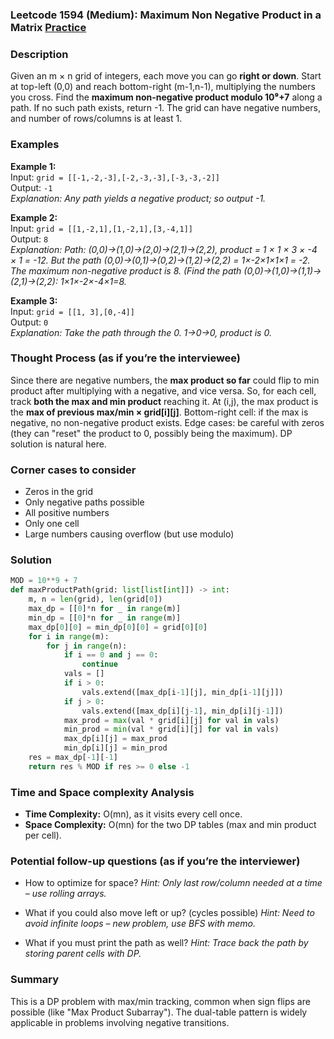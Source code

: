 ### Leetcode 1594 (Medium): Maximum Non Negative Product in a Matrix [Practice](https://leetcode.com/problems/maximum-non-negative-product-in-a-matrix)

### Description  
Given an m × n grid of integers, each move you can go **right or down**. Start at top-left (0,0) and reach bottom-right (m-1,n-1), multiplying the numbers you cross. Find the **maximum non-negative product modulo 10⁹+7** along a path. If no such path exists, return -1. The grid can have negative numbers, and number of rows/columns is at least 1.

### Examples  
**Example 1:**  
Input: `grid = [[-1,-2,-3],[-2,-3,-3],[-3,-3,-2]]`  
Output: `-1`  
*Explanation: Any path yields a negative product; so output -1.*

**Example 2:**  
Input: `grid = [[1,-2,1],[1,-2,1],[3,-4,1]]`  
Output: `8`  
*Explanation: Path: (0,0)->(1,0)->(2,0)->(2,1)->(2,2), product = 1 × 1 × 3 × -4 × 1 = -12. But the path (0,0)->(0,1)->(0,2)->(1,2)->(2,2) = 1×-2×1×1×1 = -2. The maximum non-negative product is 8. (Find the path (0,0)->(1,0)->(1,1)->(2,1)->(2,2): 1×1×-2×-4×1=8.*

**Example 3:**  
Input: `grid = [[1, 3],[0,-4]]`  
Output: `0`  
*Explanation: Take the path through the 0. 1→0→0, product is 0.*

### Thought Process (as if you’re the interviewee)  
Since there are negative numbers, the **max product so far** could flip to min product after multiplying with a negative, and vice versa. So, for each cell, track **both the max and min product** reaching it. At (i,j), the max product is the **max of previous max/min × grid[i][j]**. Bottom-right cell: if the max is negative, no non-negative product exists. Edge cases: be careful with zeros (they can "reset" the product to 0, possibly being the maximum). DP solution is natural here.

### Corner cases to consider  
- Zeros in the grid
- Only negative paths possible
- All positive numbers
- Only one cell
- Large numbers causing overflow (but use modulo)

### Solution

```python
MOD = 10**9 + 7
def maxProductPath(grid: list[list[int]]) -> int:
    m, n = len(grid), len(grid[0])
    max_dp = [[0]*n for _ in range(m)]
    min_dp = [[0]*n for _ in range(m)]
    max_dp[0][0] = min_dp[0][0] = grid[0][0]
    for i in range(m):
        for j in range(n):
            if i == 0 and j == 0:
                continue
            vals = []
            if i > 0:
                vals.extend([max_dp[i-1][j], min_dp[i-1][j]])
            if j > 0:
                vals.extend([max_dp[i][j-1], min_dp[i][j-1]])
            max_prod = max(val * grid[i][j] for val in vals)
            min_prod = min(val * grid[i][j] for val in vals)
            max_dp[i][j] = max_prod
            min_dp[i][j] = min_prod
    res = max_dp[-1][-1]
    return res % MOD if res >= 0 else -1
```

### Time and Space complexity Analysis  
- **Time Complexity:** O(mn), as it visits every cell once.
- **Space Complexity:** O(mn) for the two DP tables (max and min product per cell).

### Potential follow-up questions (as if you’re the interviewer)  
- How to optimize for space?
  *Hint: Only last row/column needed at a time – use rolling arrays.*

- What if you could also move left or up? (cycles possible)
  *Hint: Need to avoid infinite loops – new problem, use BFS with memo.*

- What if you must print the path as well?
  *Hint: Trace back the path by storing parent cells with DP.*

### Summary
This is a DP problem with max/min tracking, common when sign flips are possible (like "Max Product Subarray"). The dual-table pattern is widely applicable in problems involving negative transitions.